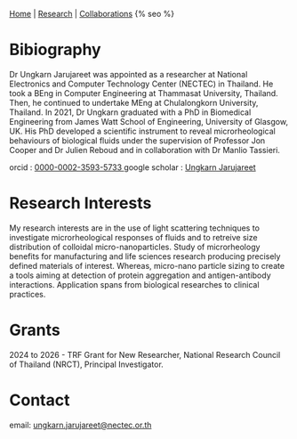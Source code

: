 

[Home](./) | [Research](./research.html) | [Collaborations](./collaboration.html)
{% seo %}

# Bibiography

Dr Ungkarn Jarujareet was appointed as a researcher at National Electronics and Computer Technology Center (NECTEC) in Thailand. He took a BEng in Computer Engineering at Thammasat University, Thailand. Then, he continued to undertake MEng at Chulalongkorn University, Thailand. In 2021, Dr Ungkarn graduated with a PhD in Biomedical Engineering from James Watt School of Engineering, University of Glasgow, UK. His PhD developed a scientific instrument to reveal microrheological behaviours of biological fluids under the supervision of Professor Jon Cooper and Dr Julien Reboud and in collaboration with Dr Manlio Tassieri.

orcid : <a href="https://orcid.org/0000-0002-3593-5733"> 0000-0002-3593-5733 </a> 
google scholar : <a href="https://scholar.google.com/citations?hl=en&user=ZaeqYrwAAAAJ"> Ungkarn Jarujareet</a>

# Research Interests
My research interests are in the use of light scattering techniques to investigate microrheological responses of fluids and to retreive size distribution of colloidal micro-nanoparticles. Study of microrheology benefits for manufacturing and life sciences research producing precisely defined materials of interest. Whereas, micro-nano particle sizing to create a tools aiming at detection of protein aggregation and antigen-antibody interactions. Application spans from biological researches to clinical practices.

# Grants
2024 to 2026 - TRF Grant for New Researcher, National Research Council of Thailand (NRCT), Principal Investigator.

# Contact
email: ungkarn.jarujareet@nectec.or.th







